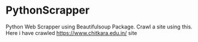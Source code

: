 # PythonScrapper
Python Web Scrapper using Beautifulsoup Package.
Crawl a site using this.
Here i have crawled https://www.chitkara.edu.in/ site
